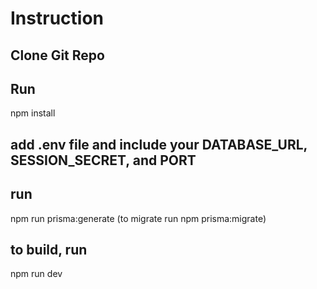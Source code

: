 # Instruction

## Clone Git Repo

## Run

npm install

## add .env file and include your DATABASE_URL, SESSION_SECRET, and PORT

## run

npm run prisma:generate (to migrate run npm prisma:migrate)

## to build, run

npm run dev
